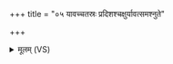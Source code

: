 +++
title = "०५ यावच्चतस्रः प्रदिशश्चक्षुर्यावत्समश्नुते"

+++
<details><summary>मूलम् (VS)</summary>

याव॒च्चत॑स्रः प्र॒दिश॒श्चक्षु॒र्याव॑त्समश्नु॒ते। ताव॑त्स॒मैत्वि॑न्द्रि॒यं मयि॒ तद्ध॑स्तिवर्च॒सम् ॥
</details>